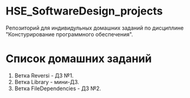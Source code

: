 # HSE_SoftwareDesign_projects
Репозиторий для индивидульных домашних заданий по дисциплине "Констурирование программного обеспечения".
# Список домашних заданий
1. Ветка Reversi - ДЗ №1.
2. Ветка Library - мини-ДЗ.
3. Ветка FileDependencies - ДЗ №2.
